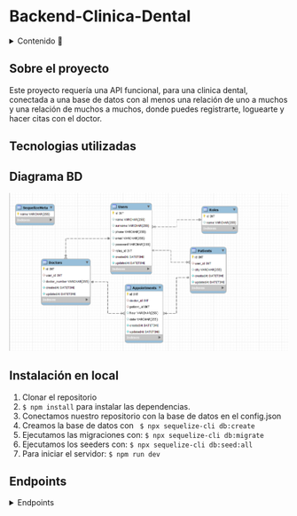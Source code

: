 # Backend-Clinica-Dental

<details>
  <summary>Contenido 📝</summary>
  <ol>
    <li><a href="#sobre-el-proyecto">Sobre el proyecto</a></li>
    <li><a href="#Tecnologias-utilizadas">Tecnologias utilizadas</a></li>
    <li><a href="#diagrama-bd">Diagrama</a></li>
    <li><a href="#instalación-en-local">Instalación</a></li>
    <li><a href="#endpoints">Endpoints</a></li>
  </ol>
</details>

## Sobre el proyecto
Este proyecto requería una API funcional, para una clinica dental, conectada a una base de datos con al menos una relación de uno a muchos y una relación de muchos a muchos, donde puedes registrarte, loguearte y hacer citas con el doctor.

## Tecnologias utilizadas



## Diagrama BD
<img src="./img/bbdd.png" width=900px></img>

## Instalación en local
1. Clonar el repositorio
2. ` $ npm install ` para instalar las dependencias.
3. Conectamos nuestro repositorio con la base de datos en el config.json
4. Creamos la base de datos con ``` $ npx sequelize-cli db:create```
5. Ejecutamos las migraciones con: ``` $ npx sequelize-cli db:migrate ``` 
6. Ejecutamos los seeders con: ``` $ npx sequelize-cli db:seed:all ``` 
7. Para iniciar el servidor:  ``` $ npm run dev ```

## Endpoints
<details> -->
<summary>Endpoints</summary>

- AUTH
    - REGISTER

            POST http://localhost:4000/register
        body:
        ``` js
            {
                "name": "David",
                "surname": "Garcia",
                "phone": "111222333",
                "email": "david@david.com",
                "password": "princes"
            }
        ```

    - LOGIN

            POST http://localhost:4000/login  
        body:
        ``` js
            {
                "email": "david@david.com",
                "password": "princes"
            }
        ```

    - New Appointment

            POST http://localhost:4000/appointment  
            body:
        ``` js
            {
                "hour": "20:00",
                "date": "12/1/2012"
            }
        ```

    - Update Appointment

            UP http://localhost:4000/appointment
        body:
        ``` js
            {
                "hour": "10:00",
                "date": "13/2/2023"
            }
        ```

    - Profile

            POST http://localhost:4000/profile 

   - Update Profile

            UP http://localhost:4000/admin-deleterol
        body:
        ``` js
            {
                "name":"david",
                "surname":"perez",
                "phone":"333444111",
                "email":"david@david.com",
                "password":"banana"
            }
        ```

    - Get Users

            GET http://localhost:4000/adminuser

    - Get Appointment

            GET http://localhost:4000/adminappointments

   - Create Role

            POST http://localhost:4000//admin-createrol
        body:
        ``` js
            {
                "name": "paciente"
            }
        ```

   - Update Role

            POST http://localhost:4000/admin-updaterol
        body:
        ``` js
             {
                "name": "paciente"
            }
        ```

   - Delete Appointment

            UP http://localhost:4000/admin-deleterol
        body:
        ``` js
            {
                "name": "paciente"
            }
        ```

   - Get all Role

            UP http://localhost:4000/admin-deleterol
        body:
        ``` js
            {
                "name": "paciente"
            }
        ```


</details>